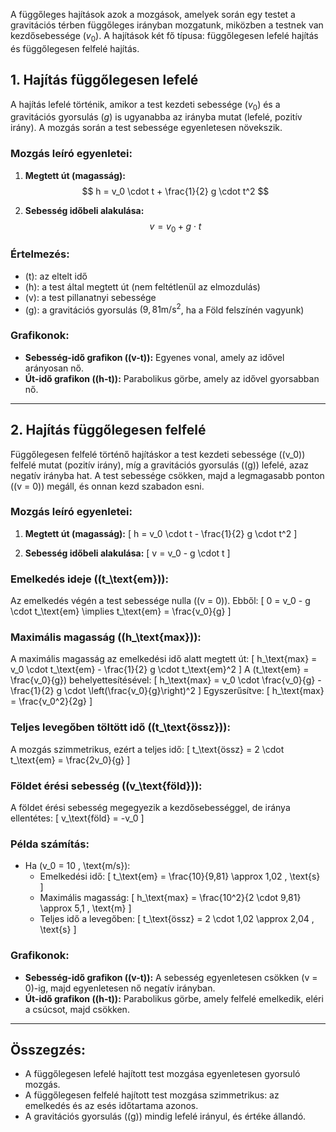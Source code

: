 A függőleges hajítások azok a mozgások, amelyek során egy testet a gravitációs térben függőleges irányban mozgatunk, miközben a testnek van kezdősebessége $(v_0)$. A hajítások két fő típusa: függőlegesen lefelé hajítás és függőlegesen felfelé hajítás.

## 1. Hajítás függőlegesen lefelé

A hajítás lefelé történik, amikor a test kezdeti sebessége $(v_0)$ és a gravitációs gyorsulás $(g)$ is ugyanabba az irányba mutat (lefelé, pozitív irány). A mozgás során a test sebessége egyenletesen növekszik.

### Mozgás leíró egyenletei:
1. **Megtett út (magasság):**
   $$
   h = v_0 \cdot t + \frac{1}{2} g \cdot t^2
   $$

2. **Sebesség időbeli alakulása:**
   $$
   v = v_0 + g \cdot t
   $$

### Értelmezés:
- \(t\): az eltelt idő
- \(h\): a test által megtett út (nem feltétlenül az elmozdulás)
- \(v\): a test pillanatnyi sebessége
- \(g\): a gravitációs gyorsulás $(9,81 \text{m/s}^2$, ha a Föld felszínén vagyunk)
### Grafikonok:
- **Sebesség-idő grafikon (\(v-t\)):** Egyenes vonal, amely az idővel arányosan nő.
- **Út-idő grafikon (\(h-t\)):** Parabolikus görbe, amely az idővel gyorsabban nő.

---

## 2. Hajítás függőlegesen felfelé

Függőlegesen felfelé történő hajításkor a test kezdeti sebessége (\(v_0\)) felfelé mutat (pozitív irány), míg a gravitációs gyorsulás (\(g\)) lefelé, azaz negatív irányba hat. A test sebessége csökken, majd a legmagasabb ponton (\(v = 0\)) megáll, és onnan kezd szabadon esni.

### Mozgás leíró egyenletei:
1. **Megtett út (magasság):**
   \[
   h = v_0 \cdot t - \frac{1}{2} g \cdot t^2
   \]

2. **Sebesség időbeli alakulása:**
   \[
   v = v_0 - g \cdot t
   \]

### Emelkedés ideje (\(t_\text{em}\)):

Az emelkedés végén a test sebessége nulla (\(v = 0\)). Ebből:
\[
0 = v_0 - g \cdot t_\text{em} \implies t_\text{em} = \frac{v_0}{g}
\]

### Maximális magasság (\(h_\text{max}\)):

A maximális magasság az emelkedési idő alatt megtett út:
\[
h_\text{max} = v_0 \cdot t_\text{em} - \frac{1}{2} g \cdot t_\text{em}^2
\]
A \(t_\text{em} = \frac{v_0}{g}\) behelyettesítésével:
\[
h_\text{max} = v_0 \cdot \frac{v_0}{g} - \frac{1}{2} g \cdot \left(\frac{v_0}{g}\right)^2
\]
Egyszerűsítve:
\[
h_\text{max} = \frac{v_0^2}{2g}
\]

### Teljes levegőben töltött idő (\(t_\text{össz}\)):

A mozgás szimmetrikus, ezért a teljes idő:
\[
t_\text{össz} = 2 \cdot t_\text{em} = \frac{2v_0}{g}
\]

### Földet érési sebesség (\(v_\text{föld}\)):

A földet érési sebesség megegyezik a kezdősebességgel, de iránya ellentétes:
\[
v_\text{föld} = -v_0
\]

### Példa számítás:
- Ha \(v_0 = 10 \, \text{m/s}\):
  - Emelkedési idő:
    \[
    t_\text{em} = \frac{10}{9,81} \approx 1,02 \, \text{s}
    \]
  - Maximális magasság:
    \[
    h_\text{max} = \frac{10^2}{2 \cdot 9,81} \approx 5,1 \, \text{m}
    \]
  - Teljes idő a levegőben:
    \[
    t_\text{össz} = 2 \cdot 1,02 \approx 2,04 \, \text{s}
    \]

### Grafikonok:
- **Sebesség-idő grafikon (\(v-t\)):** A sebesség egyenletesen csökken \(v = 0\)-ig, majd egyenletesen nő negatív irányban.
- **Út-idő grafikon (\(h-t\)):** Parabolikus görbe, amely felfelé emelkedik, eléri a csúcsot, majd csökken.

---

## Összegzés:
- A függőlegesen lefelé hajított test mozgása egyenletesen gyorsuló mozgás.
- A függőlegesen felfelé hajított test mozgása szimmetrikus: az emelkedés és az esés időtartama azonos.
- A gravitációs gyorsulás (\(g\)) mindig lefelé irányul, és értéke állandó.